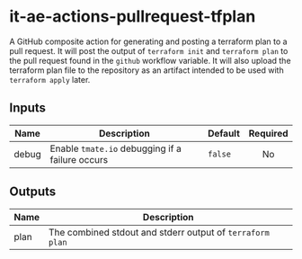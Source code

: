 # it-ae-actions-pullrequest-tfplan
A GitHub composite action for generating and posting a terraform plan to a pull request. It will post the output of `terraform init` and `terraform plan` to the pull request found in the `github` workflow variable. It will also upload the terraform plan file to the repository as an artifact intended to be used with `terraform apply` later.

## Inputs

| Name | Description | Default | Required |
|------|-------------|---------|:--------:|
| debug | Enable `tmate.io` debugging if a failure occurs | `false` | No |

## Outputs

| Name | Description |
|------|-------------|
| plan | The combined stdout and stderr output of `terraform plan` |
